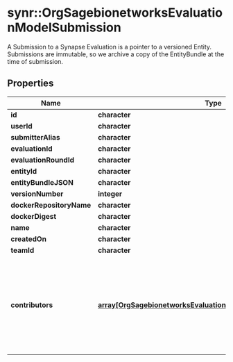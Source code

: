 # synr::OrgSagebionetworksEvaluationModelSubmission

A Submission to a Synapse Evaluation is a pointer to a versioned Entity. Submissions are immutable, so we archive a copy of the EntityBundle at the time of submission.

## Properties
Name | Type | Description | Notes
------------ | ------------- | ------------- | -------------
**id** | **character** |  | [optional] 
**userId** | **character** |  | [optional] 
**submitterAlias** | **character** |  | [optional] 
**evaluationId** | **character** |  | [optional] 
**evaluationRoundId** | **character** |  | [optional] 
**entityId** | **character** |  | [optional] 
**entityBundleJSON** | **character** |  | [optional] 
**versionNumber** | **integer** |  | [optional] 
**dockerRepositoryName** | **character** |  | [optional] 
**dockerDigest** | **character** |  | [optional] 
**name** | **character** |  | [optional] 
**createdOn** | **character** |  | [optional] 
**teamId** | **character** |  | [optional] 
**contributors** | [**array[OrgSagebionetworksEvaluationModelSubmissionContributor]**](org.sagebionetworks.evaluation.model.SubmissionContributor.md) | User ids of the submitter and (if a team submission) the team members involved in creating the submission. | [optional] 


